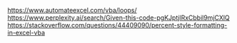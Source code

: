 https://www.automateexcel.com/vba/loops/
https://www.perplexity.ai/search/Given-this-code-pgKJptjlRxCbbil9mjCXlQ
https://stackoverflow.com/questions/44409090/percent-style-formatting-in-excel-vba

